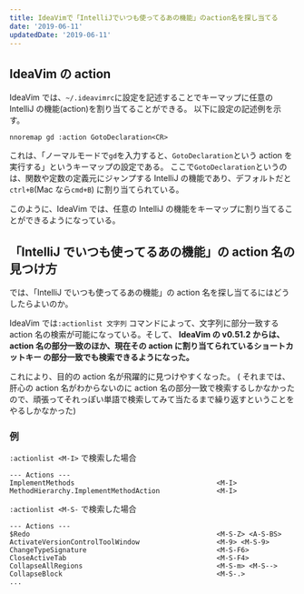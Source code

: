 ```yaml
---
title: IdeaVimで「IntelliJでいつも使ってるあの機能」のaction名を探し当てる
date: '2019-06-11'
updatedDate: '2019-06-11'
---
```


## IdeaVim の action

IdeaVim では、`~/.ideavimrc`に設定を記述することでキーマップに任意の IntelliJ の機能(action)を割り当てることができる。
以下に設定の記述例を示す。

```vim
nnoremap gd :action GotoDeclaration<CR>
```

これは、「ノーマルモードで`gd`を入力すると、`GotoDeclaration`という action を実行する」というキーマップの設定である。
ここで`GotoDeclaration`というのは、関数や定数の定義元にジャンプする IntelliJ の機能であり、デフォルトだと`ctrl+B`(Mac なら`cmd+B`)
に割り当てられている。

このように、IdeaVim では、任意の IntelliJ の機能をキーマップに割り当てることができるようになっている。

## 「IntelliJ でいつも使ってるあの機能」の action 名の見つけ方

では、「IntelliJ でいつも使ってるあの機能」の action 名を探し当てるにはどうしたらよいのか。

IdeaVim では`:actionlist 文字列` コマンドによって、文字列に部分一致する action 名の検索が可能になっている。そして、
**IdeaVim の v0.51.2 からは、action 名の部分一致のほか、現在その action に割り当てられているショートカットキー
の部分一致でも検索できるようになった。**

これにより、目的の action 名が飛躍的に見つけやすくなった。
(
それまでは、肝心の action 名がわからないのに action
名の部分一致で検索するしかなかったので、頑張ってそれっぽい単語で検索してみて当たるまで繰り返すということをやるしかなかった)

### 例

`:actionlist <M-I>` で検索した場合

```
--- Actions ---
ImplementMethods                                   <M-I>
MethodHierarchy.ImplementMethodAction              <M-I>
```

`:actionlist <M-S-` で検索した場合

```
--- Actions ---
$Redo                                              <M-S-Z> <A-S-BS>
ActivateVersionControlToolWindow                   <M-9> <M-S-9>
ChangeTypeSignature                                <M-S-F6>
CloseActiveTab                                     <M-S-F4>
CollapseAllRegions                                 <M-S-m> <M-S-->
CollapseBlock                                      <M-S-.>
...
```
